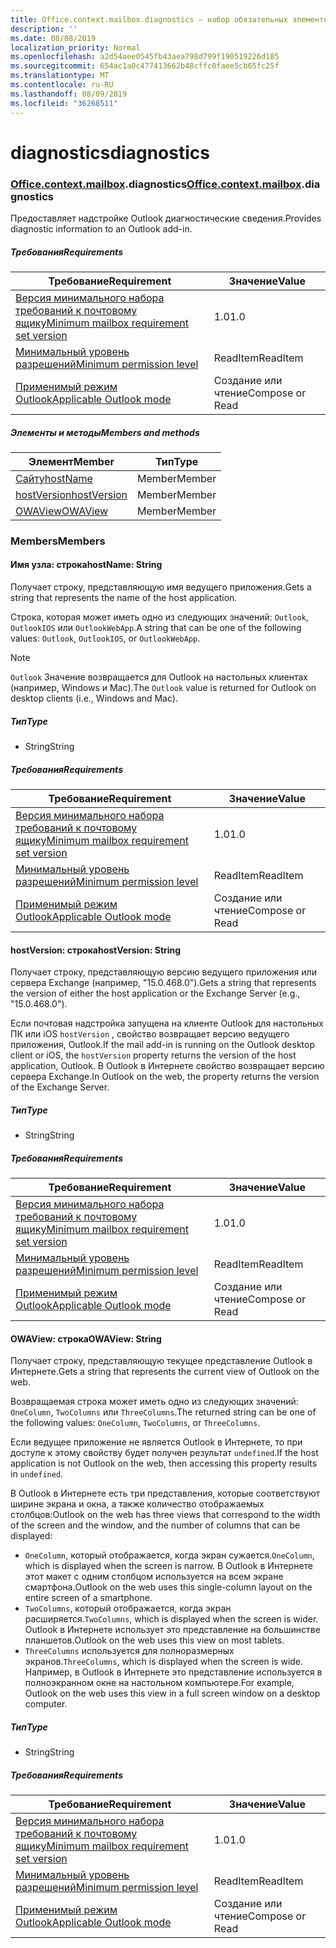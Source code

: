 ```yaml
---
title: Office.context.mailbox.diagnostics — набор обязательных элементов 1.1
description: ''
ms.date: 08/08/2019
localization_priority: Normal
ms.openlocfilehash: a2d54aee0545fb43aea798d799f190519226d185
ms.sourcegitcommit: 654ac1a0c477413662b48cffc0faee5cb65fc25f
ms.translationtype: MT
ms.contentlocale: ru-RU
ms.lasthandoff: 08/09/2019
ms.locfileid: "36268511"
---
```

# <a name="diagnostics"></a><span data-ttu-id="22a18-102">diagnostics</span><span class="sxs-lookup"><span data-stu-id="22a18-102">diagnostics</span></span>

### <a name="officeofficemdcontextofficecontextmdmailboxofficecontextmailboxmddiagnostics"></a><span data-ttu-id="22a18-103">[Office](Office.md)[.context](Office.context.md)[.mailbox](Office.context.mailbox.md).diagnostics</span><span class="sxs-lookup"><span data-stu-id="22a18-103">[Office](Office.md)[.context](Office.context.md)[.mailbox](Office.context.mailbox.md).diagnostics</span></span>

<span data-ttu-id="22a18-104">Предоставляет надстройке Outlook диагностические сведения.</span><span class="sxs-lookup"><span data-stu-id="22a18-104">Provides diagnostic information to an Outlook add-in.</span></span>

##### <a name="requirements"></a><span data-ttu-id="22a18-105">Требования</span><span class="sxs-lookup"><span data-stu-id="22a18-105">Requirements</span></span>

|<span data-ttu-id="22a18-106">Требование</span><span class="sxs-lookup"><span data-stu-id="22a18-106">Requirement</span></span>| <span data-ttu-id="22a18-107">Значение</span><span class="sxs-lookup"><span data-stu-id="22a18-107">Value</span></span>|
|---|---|
|[<span data-ttu-id="22a18-108">Версия минимального набора требований к почтовому ящику</span><span class="sxs-lookup"><span data-stu-id="22a18-108">Minimum mailbox requirement set version</span></span>](/office/dev/add-ins/reference/requirement-sets/outlook-api-requirement-sets)| <span data-ttu-id="22a18-109">1.0</span><span class="sxs-lookup"><span data-stu-id="22a18-109">1.0</span></span>|
|[<span data-ttu-id="22a18-110">Минимальный уровень разрешений</span><span class="sxs-lookup"><span data-stu-id="22a18-110">Minimum permission level</span></span>](/outlook/add-ins/understanding-outlook-add-in-permissions)| <span data-ttu-id="22a18-111">ReadItem</span><span class="sxs-lookup"><span data-stu-id="22a18-111">ReadItem</span></span>|
|[<span data-ttu-id="22a18-112">Применимый режим Outlook</span><span class="sxs-lookup"><span data-stu-id="22a18-112">Applicable Outlook mode</span></span>](/outlook/add-ins/#extension-points)| <span data-ttu-id="22a18-113">Создание или чтение</span><span class="sxs-lookup"><span data-stu-id="22a18-113">Compose or Read</span></span>|

##### <a name="members-and-methods"></a><span data-ttu-id="22a18-114">Элементы и методы</span><span class="sxs-lookup"><span data-stu-id="22a18-114">Members and methods</span></span>

| <span data-ttu-id="22a18-115">Элемент</span><span class="sxs-lookup"><span data-stu-id="22a18-115">Member</span></span> | <span data-ttu-id="22a18-116">Тип</span><span class="sxs-lookup"><span data-stu-id="22a18-116">Type</span></span> |
|--------|------|
| [<span data-ttu-id="22a18-117">Сайту</span><span class="sxs-lookup"><span data-stu-id="22a18-117">hostName</span></span>](#hostname-string) | <span data-ttu-id="22a18-118">Member</span><span class="sxs-lookup"><span data-stu-id="22a18-118">Member</span></span> |
| [<span data-ttu-id="22a18-119">hostVersion</span><span class="sxs-lookup"><span data-stu-id="22a18-119">hostVersion</span></span>](#hostversion-string) | <span data-ttu-id="22a18-120">Member</span><span class="sxs-lookup"><span data-stu-id="22a18-120">Member</span></span> |
| [<span data-ttu-id="22a18-121">OWAView</span><span class="sxs-lookup"><span data-stu-id="22a18-121">OWAView</span></span>](#owaview-string) | <span data-ttu-id="22a18-122">Member</span><span class="sxs-lookup"><span data-stu-id="22a18-122">Member</span></span> |

### <a name="members"></a><span data-ttu-id="22a18-123">Members</span><span class="sxs-lookup"><span data-stu-id="22a18-123">Members</span></span>

#### <a name="hostname-string"></a><span data-ttu-id="22a18-124">Имя узла: строка</span><span class="sxs-lookup"><span data-stu-id="22a18-124">hostName: String</span></span>

<span data-ttu-id="22a18-125">Получает строку, представляющую имя ведущего приложения.</span><span class="sxs-lookup"><span data-stu-id="22a18-125">Gets a string that represents the name of the host application.</span></span>

<span data-ttu-id="22a18-126">Строка, которая может иметь одно из следующих значений: `Outlook`, `OutlookIOS` или `OutlookWebApp`.</span><span class="sxs-lookup"><span data-stu-id="22a18-126">A string that can be one of the following values: `Outlook`, `OutlookIOS`, or `OutlookWebApp`.</span></span>

> [!NOTE]
> <span data-ttu-id="22a18-127">`Outlook` Значение возвращается для Outlook на настольных клиентах (например, Windows и Mac).</span><span class="sxs-lookup"><span data-stu-id="22a18-127">The `Outlook` value is returned for Outlook on desktop clients (i.e., Windows and Mac).</span></span>

##### <a name="type"></a><span data-ttu-id="22a18-128">Тип</span><span class="sxs-lookup"><span data-stu-id="22a18-128">Type</span></span>

*   <span data-ttu-id="22a18-129">String</span><span class="sxs-lookup"><span data-stu-id="22a18-129">String</span></span>

##### <a name="requirements"></a><span data-ttu-id="22a18-130">Требования</span><span class="sxs-lookup"><span data-stu-id="22a18-130">Requirements</span></span>

|<span data-ttu-id="22a18-131">Требование</span><span class="sxs-lookup"><span data-stu-id="22a18-131">Requirement</span></span>| <span data-ttu-id="22a18-132">Значение</span><span class="sxs-lookup"><span data-stu-id="22a18-132">Value</span></span>|
|---|---|
|[<span data-ttu-id="22a18-133">Версия минимального набора требований к почтовому ящику</span><span class="sxs-lookup"><span data-stu-id="22a18-133">Minimum mailbox requirement set version</span></span>](/office/dev/add-ins/reference/requirement-sets/outlook-api-requirement-sets)| <span data-ttu-id="22a18-134">1.0</span><span class="sxs-lookup"><span data-stu-id="22a18-134">1.0</span></span>|
|[<span data-ttu-id="22a18-135">Минимальный уровень разрешений</span><span class="sxs-lookup"><span data-stu-id="22a18-135">Minimum permission level</span></span>](/outlook/add-ins/understanding-outlook-add-in-permissions)| <span data-ttu-id="22a18-136">ReadItem</span><span class="sxs-lookup"><span data-stu-id="22a18-136">ReadItem</span></span>|
|[<span data-ttu-id="22a18-137">Применимый режим Outlook</span><span class="sxs-lookup"><span data-stu-id="22a18-137">Applicable Outlook mode</span></span>](/outlook/add-ins/#extension-points)| <span data-ttu-id="22a18-138">Создание или чтение</span><span class="sxs-lookup"><span data-stu-id="22a18-138">Compose or Read</span></span>|

#### <a name="hostversion-string"></a><span data-ttu-id="22a18-139">hostVersion: строка</span><span class="sxs-lookup"><span data-stu-id="22a18-139">hostVersion: String</span></span>

<span data-ttu-id="22a18-140">Получает строку, представляющую версию ведущего приложения или сервера Exchange (например, "15.0.468.0").</span><span class="sxs-lookup"><span data-stu-id="22a18-140">Gets a string that represents the version of either the host application or the Exchange Server (e.g., "15.0.468.0").</span></span>

<span data-ttu-id="22a18-141">Если почтовая надстройка запущена на клиенте Outlook для настольных ПК или iOS `hostVersion` , свойство возвращает версию ведущего приложения, Outlook.</span><span class="sxs-lookup"><span data-stu-id="22a18-141">If the mail add-in is running on the Outlook desktop client or iOS, the `hostVersion` property returns the version of the host application, Outlook.</span></span> <span data-ttu-id="22a18-142">В Outlook в Интернете свойство возвращает версию сервера Exchange.</span><span class="sxs-lookup"><span data-stu-id="22a18-142">In Outlook on the web, the property returns the version of the Exchange Server.</span></span>

##### <a name="type"></a><span data-ttu-id="22a18-143">Тип</span><span class="sxs-lookup"><span data-stu-id="22a18-143">Type</span></span>

*   <span data-ttu-id="22a18-144">String</span><span class="sxs-lookup"><span data-stu-id="22a18-144">String</span></span>

##### <a name="requirements"></a><span data-ttu-id="22a18-145">Требования</span><span class="sxs-lookup"><span data-stu-id="22a18-145">Requirements</span></span>

|<span data-ttu-id="22a18-146">Требование</span><span class="sxs-lookup"><span data-stu-id="22a18-146">Requirement</span></span>| <span data-ttu-id="22a18-147">Значение</span><span class="sxs-lookup"><span data-stu-id="22a18-147">Value</span></span>|
|---|---|
|[<span data-ttu-id="22a18-148">Версия минимального набора требований к почтовому ящику</span><span class="sxs-lookup"><span data-stu-id="22a18-148">Minimum mailbox requirement set version</span></span>](/office/dev/add-ins/reference/requirement-sets/outlook-api-requirement-sets)| <span data-ttu-id="22a18-149">1.0</span><span class="sxs-lookup"><span data-stu-id="22a18-149">1.0</span></span>|
|[<span data-ttu-id="22a18-150">Минимальный уровень разрешений</span><span class="sxs-lookup"><span data-stu-id="22a18-150">Minimum permission level</span></span>](/outlook/add-ins/understanding-outlook-add-in-permissions)| <span data-ttu-id="22a18-151">ReadItem</span><span class="sxs-lookup"><span data-stu-id="22a18-151">ReadItem</span></span>|
|[<span data-ttu-id="22a18-152">Применимый режим Outlook</span><span class="sxs-lookup"><span data-stu-id="22a18-152">Applicable Outlook mode</span></span>](/outlook/add-ins/#extension-points)| <span data-ttu-id="22a18-153">Создание или чтение</span><span class="sxs-lookup"><span data-stu-id="22a18-153">Compose or Read</span></span>|

#### <a name="owaview-string"></a><span data-ttu-id="22a18-154">OWAView: строка</span><span class="sxs-lookup"><span data-stu-id="22a18-154">OWAView: String</span></span>

<span data-ttu-id="22a18-155">Получает строку, представляющую текущее представление Outlook в Интернете.</span><span class="sxs-lookup"><span data-stu-id="22a18-155">Gets a string that represents the current view of Outlook on the web.</span></span>

<span data-ttu-id="22a18-156">Возвращаемая строка может иметь одно из следующих значений: `OneColumn`, `TwoColumns` или `ThreeColumns`.</span><span class="sxs-lookup"><span data-stu-id="22a18-156">The returned string can be one of the following values: `OneColumn`, `TwoColumns`, or `ThreeColumns`.</span></span>

<span data-ttu-id="22a18-157">Если ведущее приложение не является Outlook в Интернете, то при доступе к этому свойству будет получен результат `undefined`.</span><span class="sxs-lookup"><span data-stu-id="22a18-157">If the host application is not Outlook on the web, then accessing this property results in `undefined`.</span></span>

<span data-ttu-id="22a18-158">В Outlook в Интернете есть три представления, которые соответствуют ширине экрана и окна, а также количество отображаемых столбцов:</span><span class="sxs-lookup"><span data-stu-id="22a18-158">Outlook on the web has three views that correspond to the width of the screen and the window, and the number of columns that can be displayed:</span></span>

*   <span data-ttu-id="22a18-159">`OneColumn`, который отображается, когда экран сужается.</span><span class="sxs-lookup"><span data-stu-id="22a18-159">`OneColumn`, which is displayed when the screen is narrow.</span></span> <span data-ttu-id="22a18-160">В Outlook в Интернете этот макет с одним столбцом используется на всем экране смартфона.</span><span class="sxs-lookup"><span data-stu-id="22a18-160">Outlook on the web uses this single-column layout on the entire screen of a smartphone.</span></span>
*   <span data-ttu-id="22a18-161">`TwoColumns`, который отображается, когда экран расширяется.</span><span class="sxs-lookup"><span data-stu-id="22a18-161">`TwoColumns`, which is displayed when the screen is wider.</span></span> <span data-ttu-id="22a18-162">Outlook в Интернете использует это представление на большинстве планшетов.</span><span class="sxs-lookup"><span data-stu-id="22a18-162">Outlook on the web uses this view on most tablets.</span></span>
*   <span data-ttu-id="22a18-163">`ThreeColumns` используется для полноразмерных экранов.</span><span class="sxs-lookup"><span data-stu-id="22a18-163">`ThreeColumns`, which is displayed when the screen is wide.</span></span> <span data-ttu-id="22a18-164">Например, в Outlook в Интернете это представление используется в полноэкранном окне на настольном компьютере.</span><span class="sxs-lookup"><span data-stu-id="22a18-164">For example, Outlook on the web uses this view in a full screen window on a desktop computer.</span></span>

##### <a name="type"></a><span data-ttu-id="22a18-165">Тип</span><span class="sxs-lookup"><span data-stu-id="22a18-165">Type</span></span>

*   <span data-ttu-id="22a18-166">String</span><span class="sxs-lookup"><span data-stu-id="22a18-166">String</span></span>

##### <a name="requirements"></a><span data-ttu-id="22a18-167">Требования</span><span class="sxs-lookup"><span data-stu-id="22a18-167">Requirements</span></span>

|<span data-ttu-id="22a18-168">Требование</span><span class="sxs-lookup"><span data-stu-id="22a18-168">Requirement</span></span>| <span data-ttu-id="22a18-169">Значение</span><span class="sxs-lookup"><span data-stu-id="22a18-169">Value</span></span>|
|---|---|
|[<span data-ttu-id="22a18-170">Версия минимального набора требований к почтовому ящику</span><span class="sxs-lookup"><span data-stu-id="22a18-170">Minimum mailbox requirement set version</span></span>](/office/dev/add-ins/reference/requirement-sets/outlook-api-requirement-sets)| <span data-ttu-id="22a18-171">1.0</span><span class="sxs-lookup"><span data-stu-id="22a18-171">1.0</span></span>|
|[<span data-ttu-id="22a18-172">Минимальный уровень разрешений</span><span class="sxs-lookup"><span data-stu-id="22a18-172">Minimum permission level</span></span>](/outlook/add-ins/understanding-outlook-add-in-permissions)| <span data-ttu-id="22a18-173">ReadItem</span><span class="sxs-lookup"><span data-stu-id="22a18-173">ReadItem</span></span>|
|[<span data-ttu-id="22a18-174">Применимый режим Outlook</span><span class="sxs-lookup"><span data-stu-id="22a18-174">Applicable Outlook mode</span></span>](/outlook/add-ins/#extension-points)| <span data-ttu-id="22a18-175">Создание или чтение</span><span class="sxs-lookup"><span data-stu-id="22a18-175">Compose or Read</span></span>|
